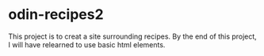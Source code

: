 # odin-recipes2
This project is to creat a site surrounding recipes.
By the end of this project, I will have relearned to use basic html elements.